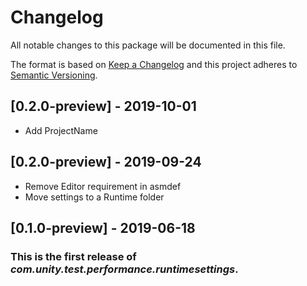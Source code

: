 # Changelog
All notable changes to this package will be documented in this file.

The format is based on [Keep a Changelog](http://keepachangelog.com/en/1.0.0/)
and this project adheres to [Semantic Versioning](http://semver.org/spec/v2.0.0.html).

## [0.2.0-preview] - 2019-10-01

- Add ProjectName

## [0.2.0-preview] - 2019-09-24

- Remove Editor requirement in asmdef
- Move settings to a Runtime folder

## [0.1.0-preview] - 2019-06-18

### This is the first release of *com.unity.test.performance.runtimesettings*.

